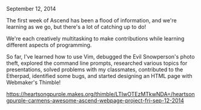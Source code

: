 September 12, 2014

The first week of Ascend has been a flood of information, and we're learning as we go, but there's a lot of catching up to do!

We're each creatively multitasking to make contributions while learning different aspects of programming.

So far, I've learned how to use Vim, debugged the Evil Snowperson's photo theft, explored the command line prompts, researched various topics for presentations, solved problems with my classmates, contributed to the Etherpad, identified some bugs, and started designing an HTML page with Webmaker's Thimble!

https://heartsongpurple.makes.org/thimble/LTIwOTEzMTkwNDA=/heartsongpurple-carmens-awesome-ascend-webpage-project-fri-sep-12-2014